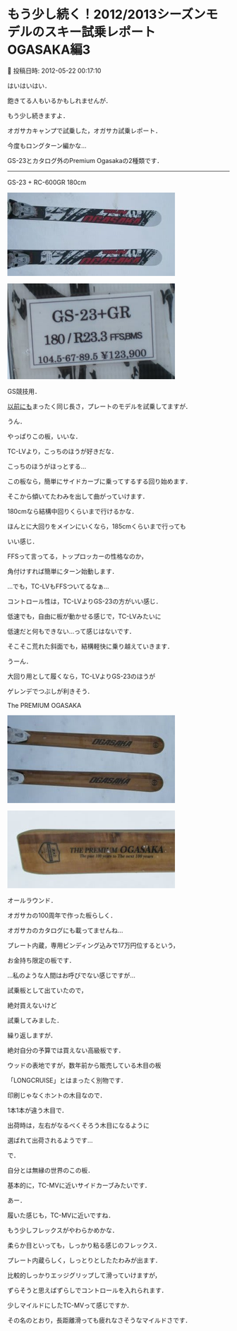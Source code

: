 # もう少し続く！2012/2013シーズンモデルのスキー試乗レポート　OGASAKA編3

📅 投稿日時: 2012-05-22 00:17:10

はいはいはい．


飽きてる人もいるかもしれませんが．


もう少し続きますよ．


オガサカキャンプで試乗した，オガサカ試乗レポート．





今度もロングターン編かな…


GS-23とカタログ外のPremium Ogasakaの2種類です．


----


[]()


GS-23 + RC-600GR 180cm　




![8de2b51b5eddd4b62f46a5b521144ac5.jpg](images/8de2b51b5eddd4b62f46a5b521144ac5.jpg)






![2d7c2a6409d31c56e6e6ed2f15a3f2e7.jpg](images/2d7c2a6409d31c56e6e6ed2f15a3f2e7.jpg)




GS競技用．


[以前にも](e25e9e1700b0cabb30dd3d389dade1e55.md)まったく同じ長さ，プレートのモデルを試乗してますが．


うん．


やっぱりこの板，いいな．


TC-LVより，こっちのほうが好きだな．


こっちのほうがほっとする…


この板なら，簡単にサイドカーブに乗ってするする回り始めます．


そこから傾いてたわみを出して曲がっていけます．


180cmなら結構中回りくらいまで行けるかな．


ほんとに大回りをメインにいくなら，185cmくらいまで行っても


いい感じ．


FFSって言ってる，トップロッカーの性格なのか，


角付けすれば簡単にターン始動します．


…でも，TC-LVもFFSついてるなぁ…


コントロール性は，TC-LVよりGS-23の方がいい感じ．


低速でも，自由に板が動かせる感じで，TC-LVみたいに


低速だと何もできない…って感じはないです．


そこそこ荒れた斜面でも，結構軽快に乗り越えていきます．


うーん．


大回り用として履くなら，TC-LVよりGS-23のほうが


ゲレンデでつぶしが利きそう．





[]()


The PREMIUM OGASAKA




![9451b35fd5e5314c4d83cd78bd5594cf.jpg](images/9451b35fd5e5314c4d83cd78bd5594cf.jpg)






![8a2cf692f46f1ca163566d071bea8dab.jpg](images/8a2cf692f46f1ca163566d071bea8dab.jpg)







オールラウンド．


オガサカの100周年で作った板らしく．


オガサカのカタログにも載ってませんね…


プレート内蔵，専用ビンディング込みで17万円位するという，


お金持ち限定の板です．


…私のような人間はお呼びでない感じですが…


試乗板として出ていたので，


絶対買えないけど


試乗してみました．


繰り返しますが．


絶対自分の予算では買えない高級板です．


ウッドの表地ですが，数年前から販売している木目の板


「LONGCRUISE」とはまったく別物です．


印刷じゃなくホントの木目なので．


1本1本が違う木目で．


出荷時は，左右がなるべくそろう木目になるように


選ばれて出荷されるようです…





で．


自分とは無縁の世界のこの板．


基本的に，TC-MVに近いサイドカーブみたいです．


あー．


履いた感じも，TC-MVに近いですね．


もう少しフレックスがやわらかめかな．


柔らか目といっても，しっかり粘る感じのフレックス．


プレート内蔵らしく，しっとりとしたたわみが出ます．


比較的しっかりエッジグリップして滑っていけますが，


ずらそうと思えばずらしでコントロールを入れられます．


少しマイルドにしたTC-MVって感じですか．


その名のとおり，長距離滑っても疲れなさそうなマイルドさです．
